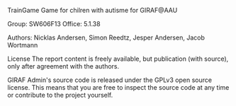 TrainGame
Game for chilren with autisme for GIRAF@AAU

Group: SW606F13
Office: 5.1.38

Authors:
Nicklas Andersen, 
Simon Reedtz, 
Jesper Andersen, 
Jacob Wortmann

License
The report content is freely available, but publication (with source), only after agreement with the authors.

GIRAF Admin's source code is released under the GPLv3 open source license. This means that you are free to inspect the source code at any time or contribute to the project yourself.
